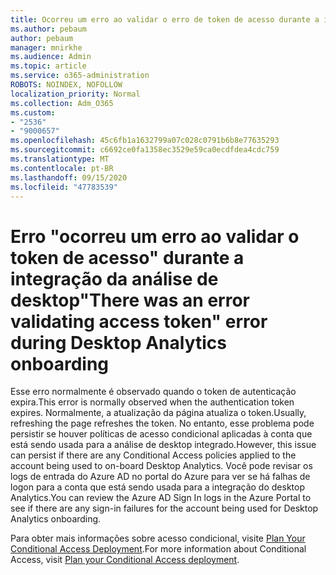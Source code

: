 ```yaml
---
title: Ocorreu um erro ao validar o erro de token de acesso durante a integração de análise da área de trabalho
ms.author: pebaum
author: pebaum
manager: mnirkhe
ms.audience: Admin
ms.topic: article
ms.service: o365-administration
ROBOTS: NOINDEX, NOFOLLOW
localization_priority: Normal
ms.collection: Adm_O365
ms.custom:
- "2536"
- "9000657"
ms.openlocfilehash: 45c6fb1a1632799a07c028c0791b6b8e77635293
ms.sourcegitcommit: c6692ce0fa1358ec3529e59ca0ecdfdea4cdc759
ms.translationtype: MT
ms.contentlocale: pt-BR
ms.lasthandoff: 09/15/2020
ms.locfileid: "47783539"
---
```

# <a name="there-was-an-error-validating-access-token-error-during-desktop-analytics-onboarding"></a><span data-ttu-id="c74e1-102">Erro "ocorreu um erro ao validar o token de acesso" durante a integração da análise de desktop</span><span class="sxs-lookup"><span data-stu-id="c74e1-102">"There was an error validating access token" error during Desktop Analytics onboarding</span></span>

<span data-ttu-id="c74e1-103">Esse erro normalmente é observado quando o token de autenticação expira.</span><span class="sxs-lookup"><span data-stu-id="c74e1-103">This error is normally observed when the authentication token expires.</span></span> <span data-ttu-id="c74e1-104">Normalmente, a atualização da página atualiza o token.</span><span class="sxs-lookup"><span data-stu-id="c74e1-104">Usually, refreshing the page refreshes the token.</span></span> <span data-ttu-id="c74e1-105">No entanto, esse problema pode persistir se houver políticas de acesso condicional aplicadas à conta que está sendo usada para a análise de desktop integrado.</span><span class="sxs-lookup"><span data-stu-id="c74e1-105">However, this issue can persist if there are any Conditional Access policies applied to the account being used to on-board Desktop Analytics.</span></span> <span data-ttu-id="c74e1-106">Você pode revisar os logs de entrada do Azure AD no portal do Azure para ver se há falhas de logon para a conta que está sendo usada para a integração do desktop Analytics.</span><span class="sxs-lookup"><span data-stu-id="c74e1-106">You can review the Azure AD Sign In logs in the Azure Portal to see if there are any sign-in failures for the account being used for Desktop Analytics onboarding.</span></span>

<span data-ttu-id="c74e1-107">Para obter mais informações sobre acesso condicional, visite [Plan Your Conditional Access Deployment](https://docs.microsoft.com/azure/active-directory/conditional-access/plan-conditional-access).</span><span class="sxs-lookup"><span data-stu-id="c74e1-107">For more information about Conditional Access, visit [Plan your Conditional Access deployment](https://docs.microsoft.com/azure/active-directory/conditional-access/plan-conditional-access).</span></span>